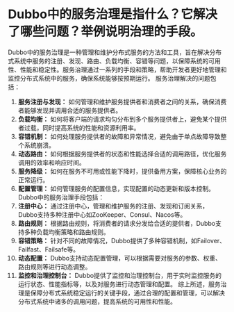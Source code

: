 # Dubbo中的服务治理是指什么？它解决了哪些问题？举例说明治理的手段。
Dubbo中的服务治理是一种管理和维护分布式服务的方法和工具，旨在解决分布式系统中服务的注册、发现、路由、负载均衡、容错等问题，以保障系统的可用性、性能和稳定性。服务治理通过一系列的手段和策略，帮助开发者更好地管理和监控分布式系统中的服务，确保系统能够按预期运行。
服务治理解决的问题包括：
1.  **服务注册与发现：** 如何管理和维护服务提供者和消费者之间的关系，确保消费者能够发现并调用合适的服务提供者。 
2.  **负载均衡：** 如何将客户端的请求均匀分布到多个服务提供者上，避免某个提供者过载，同时提高系统的性能和资源利用率。 
3.  **容错机制：** 如何处理服务提供者的故障和异常情况，避免由于单点故障导致整个系统崩溃。 
4.  **动态路由：** 如何根据服务提供者的状态和性能选择合适的调用路径，优化服务调用的效率和响应时间。 
5.  **服务降级：** 如何在服务不可用或性能下降时，提供备用方案，保障核心业务的正常运行。 
6.  **配置管理：** 如何管理服务的配置信息，实现配置的动态更新和版本控制。 
Dubbo中的服务治理手段包括：
1.  **注册中心：** 通过注册中心，管理和维护服务的注册、发现和订阅关系，Dubbo支持多种注册中心如ZooKeeper、Consul、Nacos等。 
2.  **路由规则：** 根据路由规则，将消费者的请求分发给合适的提供者，Dubbo支持多种负载均衡策略和路由规则。 
3.  **容错策略：** 针对不同的故障情况，Dubbo提供了多种容错机制，如Failover、Failfast、Failsafe等。 
4.  **动态配置：** Dubbo支持动态配置管理，可以根据需要对服务的参数、权重、路由规则等进行动态调整。 
5.  **监控和治理控制台：** Dubbo提供了监控和治理控制台，用于实时监控服务的运行状态、性能指标等，以及对服务进行动态管理和配置。 
综上所述，服务治理是保障分布式系统稳定运行的关键手段，通过合理的配置和管理，可以解决分布式系统中诸多的调用问题，提高系统的可用性和性能。
